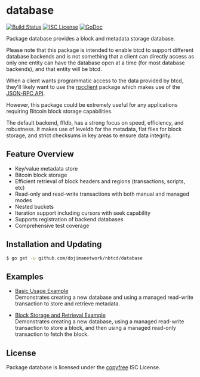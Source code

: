 database
========

[![Build Status](https://github.com/dojimanetwork/nbtcd/workflows/Build%20and%20Test/badge.svg)](https://github.com/dojimanetwork/nbtcd/actions)
[![ISC License](http://img.shields.io/badge/license-ISC-blue.svg)](http://copyfree.org)
[![GoDoc](https://img.shields.io/badge/godoc-reference-blue.svg)](https://pkg.go.dev/github.com/dojimanetwork/nbtcd/database)

Package database provides a block and metadata storage database.

Please note that this package is intended to enable btcd to support different
database backends and is not something that a client can directly access as only
one entity can have the database open at a time (for most database backends),
and that entity will be btcd.

When a client wants programmatic access to the data provided by btcd, they'll
likely want to use the [rpcclient](https://github.com/dojimanetwork/nbtcd/tree/master/rpcclient)
package which makes use of the [JSON-RPC API](https://github.com/dojimanetwork/nbtcd/tree/master/docs/json_rpc_api.md).

However, this package could be extremely useful for any applications requiring
Bitcoin block storage capabilities.

The default backend, ffldb, has a strong focus on speed, efficiency, and
robustness.  It makes use of leveldb for the metadata, flat files for block
storage, and strict checksums in key areas to ensure data integrity.

## Feature Overview

- Key/value metadata store
- Bitcoin block storage
- Efficient retrieval of block headers and regions (transactions, scripts, etc)
- Read-only and read-write transactions with both manual and managed modes
- Nested buckets
- Iteration support including cursors with seek capability
- Supports registration of backend databases
- Comprehensive test coverage

## Installation and Updating

```bash
$ go get -u github.com/dojimanetwork/nbtcd/database
```

## Examples

* [Basic Usage Example](https://pkg.go.dev/github.com/dojimanetwork/nbtcd/database#example-package--BasicUsage)  
  Demonstrates creating a new database and using a managed read-write
  transaction to store and retrieve metadata.

* [Block Storage and Retrieval Example](https://pkg.go.dev/github.com/dojimanetwork/nbtcd/database#example-package--BlockStorageAndRetrieval)  
  Demonstrates creating a new database, using a managed read-write transaction
  to store a block, and then using a managed read-only transaction to fetch the
  block.

## License

Package database is licensed under the [copyfree](http://copyfree.org) ISC
License.
